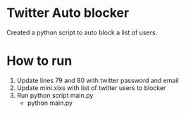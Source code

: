 # Twitter Auto blocker

Created a python script to auto block a list of users.

# How to run
1. Update lines 79 and 80 with twitter password and email
2. Update mini.xlxs with list of twitter users to blocker
3. Run python script main.py
    - python main.py
